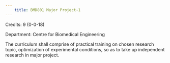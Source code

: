 ```yaml
---
    title: BMD801 Major Project-1
---
```

Credits: 9 (0-0-18)

Department: Centre for Biomedical Engineering

The curriculum shall comprise of practical training on chosen research topic, optimization of experimental conditions, so as to take up independent research in major project.